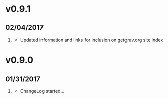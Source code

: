 # v0.9.1
## 02/04/2017

1. [](#improved)
    * Updated information and links for inclusion on getgrav.org site index

# v0.9.0
## 01/31/2017

1. [](#new)
    * ChangeLog started...
